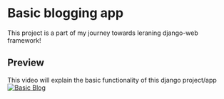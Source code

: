 # Basic blogging app 
This project is a part of my journey towards leraning django-web framework!

## Preview
This video will explain the basic functionality of this django project/app
[![Basic Blog](https://img.youtube.com/vi/XlQM3mQspuA/0.jpg)](https://www.youtube.com/watch?v=XlQM3mQspuA)



